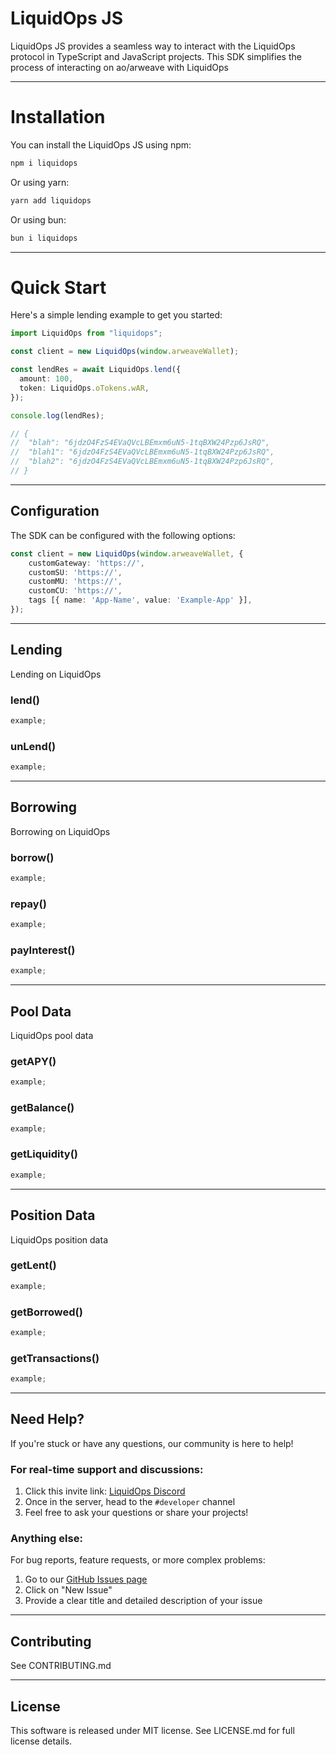 # LiquidOps JS

LiquidOps JS provides a seamless way to interact with the LiquidOps protocol in TypeScript and JavaScript projects. This SDK simplifies the process of interacting on ao/arweave with LiquidOps

---

# Installation

You can install the LiquidOps JS using npm:

```bash
npm i liquidops
```

Or using yarn:

```bash
yarn add liquidops
```

Or using bun:

```bash
bun i liquidops
```

---

# Quick Start

Here's a simple lending example to get you started:

```typescript
import LiquidOps from "liquidops";

const client = new LiquidOps(window.arweaveWallet);

const lendRes = await LiquidOps.lend({
  amount: 100,
  token: LiquidOps.oTokens.wAR,
});

console.log(lendRes);

// {
//  "blah": "6jdzO4FzS4EVaQVcLBEmxm6uN5-1tqBXW24Pzp6JsRQ",
//  "blah1": "6jdzO4FzS4EVaQVcLBEmxm6uN5-1tqBXW24Pzp6JsRQ",
//  "blah2": "6jdzO4FzS4EVaQVcLBEmxm6uN5-1tqBXW24Pzp6JsRQ",
// }
```

---

## Configuration

The SDK can be configured with the following options:

```typescript
const client = new LiquidOps(window.arweaveWallet, {
    customGateway: 'https://',
    customSU: 'https://',
    customMU: 'https://',
    customCU: 'https://',
    tags [{ name: 'App-Name', value: 'Example-App' }],
});
```

---

## Lending

Lending on LiquidOps

### lend()

```typescript
example;
```

### unLend()

```typescript
example;
```

---

## Borrowing

Borrowing on LiquidOps

### borrow()

```typescript
example;
```

### repay()

```typescript
example;
```

### payInterest()

```typescript
example;
```

---

## Pool Data

LiquidOps pool data

### getAPY()

```typescript
example;
```

### getBalance()

```typescript
example;
```

### getLiquidity()

```typescript
example;
```

---

## Position Data

LiquidOps position data

### getLent()

```typescript
example;
```

### getBorrowed()

```typescript
example;
```

### getTransactions()

```typescript
example;
```

---

## Need Help?

If you're stuck or have any questions, our community is here to help!

### For real-time support and discussions:

1. Click this invite link: [LiquidOps Discord](https://)
2. Once in the server, head to the `#developer` channel
3. Feel free to ask your questions or share your projects!

### Anything else:

For bug reports, feature requests, or more complex problems:

1. Go to our [GitHub Issues page](https://github.com/useLiquidOps/LiquidOps-JS/issues)
2. Click on "New Issue"
3. Provide a clear title and detailed description of your issue

---

## Contributing

See CONTRIBUTING.md

---

## License

This software is released under MIT license. See LICENSE.md for full license details.
